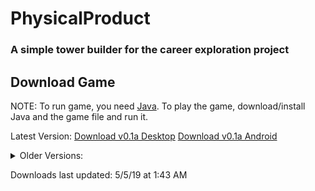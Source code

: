 # PhysicalProduct
### A simple tower builder for the career exploration project

## Download Game

NOTE: To run game, you need [Java](https://www.java.com/en/). To play the game, download/install Java and the game file and run it.

Latest Version: [Download v0.1a Desktop](https://drive.google.com/open?id=1qHO1c5BoXHSAQNI604c7_QWvwnozxG1y)
                [Download v0.1a Android](https://drive.google.com/open?id=1ii_TVfv9yQ1jSzKhtoC0rJCJqFpuRMnX)

<details>
<summary>Older Versions:</summary><p>

N/A

</p></details>

Downloads last updated: 5/5/19 at 1:43 AM
